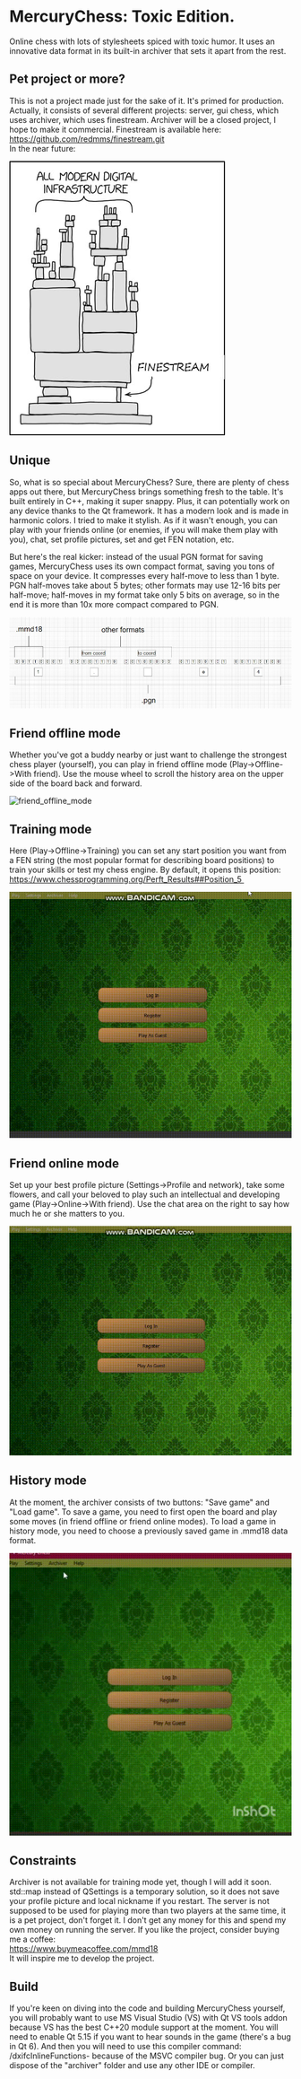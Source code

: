 #	MercuryChess: Toxic Edition.

Online chess with lots of stylesheets spiced with toxic humor. It uses an innovative data format in its built-in archiver that sets it apart from the rest.  
  
## Pet project or more?

This is not a project made just for the sake of it. It's primed for production. 
Actually, it consists of several different projects: server, gui chess, which uses archiver, which uses finestream. 
Archiver will be a closed project, I hope to make it commercial. 
Finestream is available here:  
https://github.com/redmms/finestream.git  
In the near future:  
  
![finestream_joke](/decription_media/finestream_joke.jpg)  
  
## Unique  

So, what is so special about MercuryChess? Sure, there are plenty of chess apps out there, but MercuryChess brings something fresh to the table. 
It's built entirely in C++, making it super snappy. Plus, it can potentially work on any device thanks to the Qt framework. 
It has a modern look and is made in harmonic colors. I tried to make it stylish. 
As if it wasn't enough, you can play with your friends online (or enemies, if you will make them play with you), chat, set profile pictures, set and get FEN notation, etc.  
  
But here's the real kicker: instead of the usual PGN format for saving games, MercuryChess uses its own compact format, saving you tons of space on your device. 
It compresses every half-move to less than 1 byte. 
PGN half-moves take about 5 bytes; other formats may use 12-16 bits per half-move; half-moves in my format take only 5 bits on average, 
so in the end it is more than 10x more compact compared to PGN.  
  
![format_comparison](/decription_media/format_comparison.jpg) 
  
## Friend offline mode

Whether you've got a buddy nearby or just want to challenge the strongest chess player (yourself), 
you can play in friend offline mode (Play->Offline->With friend). 
Use the mouse wheel to scroll the history area on the upper side of the board back and forward.  
  
![friend_offline_mode](/decription_media/friend_offline_mode.gif)  
  
## Training mode

Here (Play->Offline->Training) you can set any start position you want from a FEN string (the most popular format for describing board positions) to train your skills or test my chess engine. 
By default, it opens this position:  
https://www.chessprogramming.org/Perft_Results##Position_5   
  
![training_mode](/decription_media/training_mode.gif)  
  
## Friend online mode 

Set up your best profile picture (Settings->Profile and network), take some flowers, 
and call your beloved to play such an intellectual and developing game (Play->Online->With friend). 
Use the chat area on the right to say how much he or she matters to you.  
  
![friend_online_mode](/decription_media/friend_online_mode.gif)  
  
## History mode

At the moment, the archiver consists of two buttons: "Save game" and "Load game". 
To save a game, you need to first open the board and play some moves (in friend offline or friend online modes). 
To load a game in history mode, you need to choose a previously saved game in .mmd18 data format.  
  
![history_mode](/decription_media/history_mode.gif)  
  
## Constraints

Archiver is not available for training mode yet, though I will add it soon. 
std::map instead of QSettings is a temporary solution, so it does not save your profile picture and local nickname if you restart. 
The server is not supposed to be used for playing more than two players at the same time, it is a pet project, don't forget it. 
I don't get any money for this and spend my own money on running the server. 
If you like the project, consider buying me a coffee:  
https://www.buymeacoffee.com/mmd18  
It will inspire me to develop the project.   
  
## Build

If you're keen on diving into the code and building MercuryChess yourself, 
you will probably want to use MS Visual Studio (VS) with Qt VS tools addon because VS has the best C++20 module support at the moment. 
You will need to enable Qt 5.15 if you want to hear sounds in the game (there's a bug in Qt 6). 
And then you will need to use this compiler command: /dxifcInlineFunctions- because of the MSVC compiler bug. 
Or you can just dispose of the "archiver" folder and use any other IDE or compiler. 
